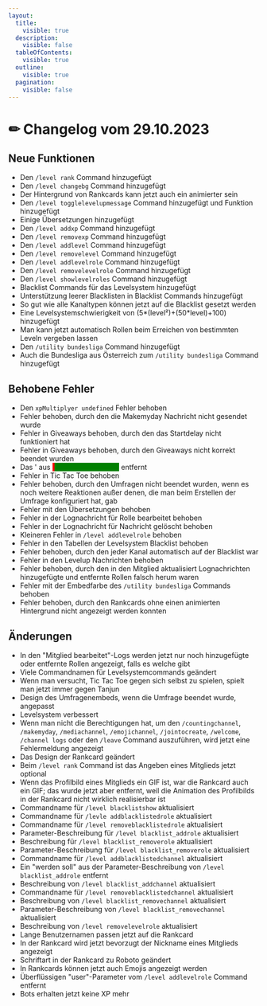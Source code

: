 ```yaml
---
layout:
  title:
    visible: true
  description:
    visible: false
  tableOfContents:
    visible: true
  outline:
    visible: true
  pagination:
    visible: false
---
```


# ✏ Changelog vom 29.10.2023

## Neue Funktionen <a href="#e45ce19a-4c69-467d-87ff-02190ae086bd" id="e45ce19a-4c69-467d-87ff-02190ae086bd"></a>

* Den `/level rank` Command hinzugefügt
* Den `/level changebg` Command hinzugefügt
* Der Hintergrund von Rankcards kann jetzt auch ein animierter sein
* Den `/level togglelevelupmessage` Command hinzugefügt und Funktion hinzugefügt
* Einige Übersetzungen hinzugefügt
* Den `/level addxp` Command hinzugefügt
* Den `/level removexp` Command hinzugefügt
* Den `/level addlevel` Command hinzugefügt
* Den `/level removelevel` Command hinzugefügt
* Den `/level addlevelrole` Command hinzugefügt
* Den `/level removelevelrole` Command hinzugefügt
* Den `/level showlevelroles` Command hinzugefügt
* Blacklist Commands für das Levelsystem hinzugefügt
* Unterstützung leerer Blacklisten in Blacklist Commands hinzugefügt
* So gut wie alle Kanaltypen können jetzt auf die Blacklist gesetzt werden
* Eine Levelsystemschwierigkeit von (5\*(level²)+(50\*level)+100) hinzugefügt
* Man kann jetzt automatisch Rollen beim Erreichen von bestimmten Leveln vergeben lassen
* Den `/utility bundesliga` Command hinzugefügt
* Auch die Bundesliga aus Österreich zum `/utility bundesliga` Command hinzugefügt

## Behobene Fehler <a href="#1d7710b1-bc47-48e9-98e2-99f281bc9b61" id="1d7710b1-bc47-48e9-98e2-99f281bc9b61"></a>

* Den `xpMultiplyer undefined` Fehler behoben
* Fehler behoben, durch den die Makemyday Nachricht nicht gesendet wurde
* Fehler in Giveaways behoben, durch den das Startdelay nicht funktioniert hat
* Fehler in Giveaways behoben, durch den Giveaways nicht korrekt beendet wurden
* Das ' aus <mark style="color:red;background-color:red;">'</mark><mark style="color:green;background-color:green;">Gewinnspiel vorbei!</mark> entfernt
* Fehler in Tic Tac Toe behoben&#x20;
* Fehler behoben, durch den Umfragen nicht beendet wurden, wenn es noch weitere Reaktionen außer denen, die man beim Erstellen der Umfrage konfiguriert hat, gab
* Fehler mit den Übersetzungen behoben
* Fehler in der Lognachricht für Rolle bearbeitet behoben
* Fehler in der Lognachricht für Nachricht gelöscht behoben&#x20;
* Kleineren Fehler in `/level addlevelrole` behoben
* Fehler in den Tabellen der Levelsystem Blacklist behoben
* Fehler behoben, durch den jeder Kanal automatisch auf der Blacklist war
* Fehler in den Levelup Nachrichten behoben
* Fehler behoben, durch den in den Mitglied aktualisiert Lognachrichten hinzugefügte und entfernte Rollen falsch herum waren
* Fehler mit der Embedfarbe des `/utility bundesliga` Commands behoben
* Fehler behoben, durch den Rankcards ohne einen animierten Hintergrund nicht angezeigt werden konnten

## Änderungen <a href="#36b0a1bd-f1b8-4024-8983-0db9b4011ec2" id="36b0a1bd-f1b8-4024-8983-0db9b4011ec2"></a>

* In den "Mitglied bearbeitet"-Logs werden jetzt nur noch hinzugefügte oder entfernte Rollen angezeigt, falls es welche gibt
* Viele Commandnamen für Levelsystemcommands geändert
* Wenn man versucht, Tic Tac Toe gegen sich selbst zu spielen, spielt man jetzt immer gegen Tanjun
* Design des Umfragenembeds, wenn die Umfrage beendet wurde, angepasst
* Levelsystem verbessert
* Wenn man nicht die Berechtigungen hat, um den `/countingchannel`, `/makemyday`, `/mediachannel`, `/emojichannel`, `/jointocreate`, `/welcome`, `/channel logs` oder den `/leave` Command auszuführen, wird jetzt eine Fehlermeldung angezeigt
* Das Design der Rankcard geändert
* Beim `/level rank` Command ist das Angeben eines Mitglieds jetzt optional
* Wenn das Profilbild eines Mitglieds ein GIF ist, war die Rankcard auch ein GIF; das wurde jetzt aber entfernt, weil die Animation des Profilbilds in der Rankcard nicht wirklich realisierbar ist
* Commandname für `/level blacklistshow` aktualisiert
* Commandname für `/levle addblacklistedrole` aktualisiert
* Commandname für `/level removeblacklistedrole` aktualisiert
* Parameter-Beschreibung für `/level blacklist_addrole` aktualisiert
* Beschreibung für `/level blacklist_removerole` aktualisiert
* Parameter-Beschreibung für `/level blacklist_removerole` aktualisiert
* Commandname für `/level addblacklistedchannel` aktualisiert
* Ein "werden soll" aus der Parameter-Beschreibung von `/level blacklist_addrole` entfernt
* Beschreibung von `/level blacklist_addchannel` aktualisiert
* Commandname für `/level removeblacklistedchannel` aktualisiert
* Beschreibung von `/level blacklist_removechannel` aktualisiert
* Parameter-Beschreibung von `/level blacklist_removechannel` aktualisiert
* Beschreibung von `/level removelevelrole` aktualisiert
* Lange Benutzernamen passen jetzt auf die Rankcard
* In der Rankcard wird jetzt bevorzugt der Nickname eines Mitglieds angezeigt
* Schriftart in der Rankcard zu Roboto geändert
* In Rankcards können jetzt auch Emojis angezeigt werden
* Überflüssigen "user"-Parameter vom `/level addlevelrole` Command entfernt
* Bots erhalten jetzt keine XP mehr
